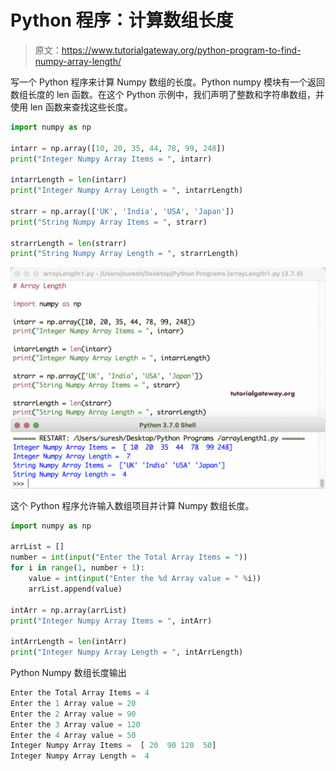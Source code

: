 # Python 程序：计算数组长度

> 原文：<https://www.tutorialgateway.org/python-program-to-find-numpy-array-length/>

写一个 Python 程序来计算 Numpy 数组的长度。Python numpy 模块有一个返回数组长度的 len 函数。在这个 Python 示例中，我们声明了整数和字符串数组，并使用 len 函数来查找这些长度。

```py
import numpy as np

intarr = np.array([10, 20, 35, 44, 78, 99, 248])
print("Integer Numpy Array Items = ", intarr)

intarrLength = len(intarr)
print("Integer Numpy Array Length = ", intarrLength)

strarr = np.array(['UK', 'India', 'USA', 'Japan'])
print("String Numpy Array Items = ", strarr)

strarrLength = len(strarr)
print("String Numpy Array Length = ", strarrLength)
```

![Python Program to Find Numpy Array Length 1](img/d6eb017f5270ee756861ea60c9b7b608.png)

这个 Python 程序允许输入数组项目并计算 Numpy 数组长度。

```py
import numpy as np

arrList = []
number = int(input("Enter the Total Array Items = "))
for i in range(1, number + 1):
    value = int(input("Enter the %d Array value = " %i))
    arrList.append(value)

intArr = np.array(arrList)
print("Integer Numpy Array Items = ", intArr)

intArrLength = len(intArr)
print("Integer Numpy Array Length = ", intArrLength)
```

Python Numpy 数组长度输出

```py
Enter the Total Array Items = 4
Enter the 1 Array value = 20
Enter the 2 Array value = 90
Enter the 3 Array value = 120
Enter the 4 Array value = 50
Integer Numpy Array Items =  [ 20  90 120  50]
Integer Numpy Array Length =  4
```